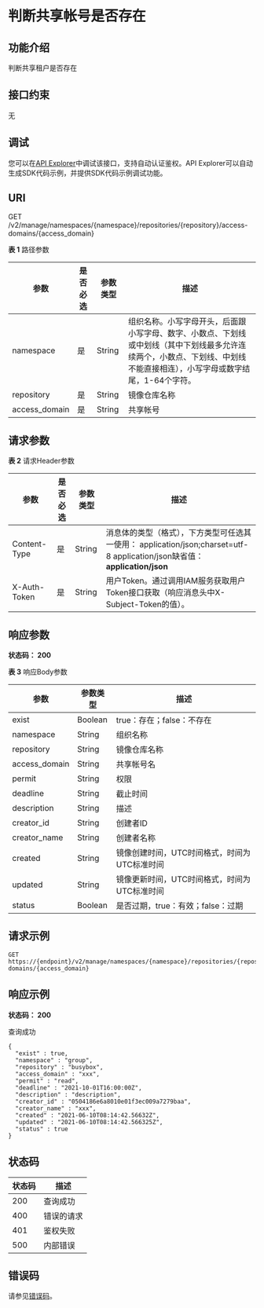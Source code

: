 # 判断共享帐号是否存在<a name="swr_02_0073"></a>

## 功能介绍

判断共享租户是否存在

## 接口约束

无

## 调试<a name="atuogenerate_1"></a>

您可以在[API Explorer](https://apiexplorer.developer.huaweicloud.com/apiexplorer/doc?product=SWR&api=ShowAccessDomain)中调试该接口，支持自动认证鉴权。API Explorer可以自动生成SDK代码示例，并提供SDK代码示例调试功能。

## URI

GET /v2/manage/namespaces/\{namespace\}/repositories/\{repository\}/access-domains/\{access\_domain\}

**表 1**  路径参数

|参数|是否必选|参数类型|描述|
|--|--|--|--|
|namespace|是|String|组织名称。小写字母开头，后面跟小写字母、数字、小数点、下划线或中划线（其中下划线最多允许连续两个，小数点、下划线、中划线不能直接相连），小写字母或数字结尾，1-64个字符。|
|repository|是|String|镜像仓库名称|
|access_domain|是|String|共享帐号|


## 请求参数

**表 2**  请求Header参数

|参数|是否必选|参数类型|描述|
|--|--|--|--|
|Content-Type|是|String|消息体的类型（格式），下方类型可任选其一使用： application/json;charset=utf-8 application/json缺省值：**application/json**|
|X-Auth-Token|是|String|用户Token。通过调用IAM服务获取用户Token接口获取（响应消息头中X-Subject-Token的值）。|


## 响应参数

**状态码： 200**

**表 3**  响应Body参数

|参数|参数类型|描述|
|--|--|--|
|exist|Boolean|true：存在；false：不存在|
|namespace|String|组织名称|
|repository|String|镜像仓库名称|
|access_domain|String|共享帐号名|
|permit|String|权限|
|deadline|String|截止时间|
|description|String|描述|
|creator_id|String|创建者ID|
|creator_name|String|创建者名称|
|created|String|镜像创建时间，UTC时间格式，时间为UTC标准时间|
|updated|String|镜像更新时间，UTC时间格式，时间为UTC标准时间|
|status|Boolean|是否过期，true：有效；false：过期|


## 请求示例

```
GET https://{endpoint}/v2/manage/namespaces/{namespace}/repositories/{repository}/access-domains/{access_domain}
```

## 响应示例

**状态码： 200**

查询成功

```
{
  "exist" : true,
  "namespace" : "group",
  "repository" : "busybox",
  "access_domain" : "xxx",
  "permit" : "read",
  "deadline" : "2021-10-01T16:00:00Z",
  "description" : "description",
  "creator_id" : "0504186e6a8010e01f3ec009a7279baa",
  "creator_name" : "xxx",
  "created" : "2021-06-10T08:14:42.56632Z",
  "updated" : "2021-06-10T08:14:42.566325Z",
  "status" : true
}
```

## 状态码

|状态码|描述|
|--|--|
|200|查询成功|
|400|错误的请求|
|401|鉴权失败|
|500|内部错误|


## 错误码

请参见[错误码](错误码.md)。

